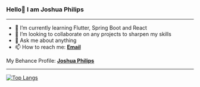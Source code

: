 ### Hello👋 I am Joshua Philips
<hr></hr>

- 🌱 I’m currently learning Flutter, Spring Boot and React
- 👯 I’m looking to collaborate on any projects to sharpen my skills
- 💬 Ask me about anything
- 📫 How to reach me: [**Email**][email]

My Behance Profile: [**Joshua Philips**][behance]
<hr></hr>

[![Top Langs](https://github-readme-stats.vercel.app/api/top-langs/?username=joshua-philips&layout=compact&theme=dracula&custom_title=Top%20Languages)](https://github.com/anuraghazra/github-readme-stats)

[email]: mailto:philipsjoshua96@gmail.com
[behance]: https://www.behance.net/joshuaphilips
